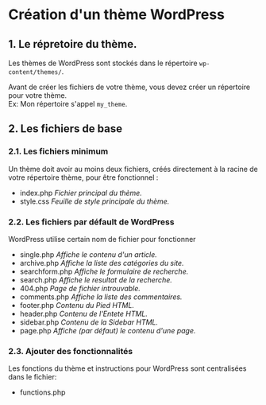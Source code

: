 # Création d'un thème WordPress

## 1. Le répretoire du thème.

Les thèmes de WordPress sont stockés dans le répertoire `wp-content/themes/`.

Avant de créer les fichiers de votre thème, vous devez créer un répertoire pour votre thème.  
Ex: Mon répertoire s'appel `my_theme`.

## 2. Les fichiers de base

### 2.1. Les fichiers minimum

Un thème doit avoir au moins deux fichiers, créés directement à la racine de votre répertoire thème, pour être fonctionnel :
- index.php _Fichier principal du thème._
- style.css _Feuille de style principale du thème._

### 2.2. Les fichiers par défault de WordPress

WordPress utilise certain nom de fichier pour fonctionner

- single.php _Affiche le contenu d'un article._
- archive.php _Affiche la liste des catégories du site._
- searchform.php _Affiche le formulaire de recherche._
- search.php _Affiche le resultat de la recherche._
- 404.php _Page de fichier introuvable._
- comments.php _Affiche la liste des commentaires._
- footer.php _Contenu du Pied HTML._
- header.php _Contenu de l'Entete HTML._
- sidebar.php _Contenu de la Sidebar HTML._
- page.php _Affiche (par défaut) le contenu d'une page._

### 2.3. Ajouter des fonctionnalités

Les fonctions du thème et instructions pour WordPress sont centralisées dans le fichier:
- functions.php